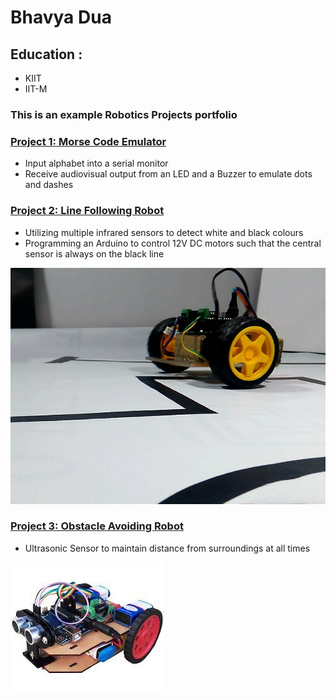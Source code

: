 # Bhavya Dua

## Education : 
- KIIT
- IIT-M
### This is an example Robotics Projects portfolio

### [Project 1: Morse Code Emulator](https://www.arduino.cc/)

- Input alphabet into a serial monitor
- Receive audiovisual output from an LED and a Buzzer to emulate dots and dashes

### [Project 2: Line Following Robot](https://www.arduino.cc/)

- Utilizing multiple infrared sensors to detect white and black colours
- Programming an Arduino to control 12V DC motors such that the central sensor is always on the black line

![](images/LFR.jfif)


### [Project 3: Obstacle Avoiding Robot](https://www.arduino.cc/)

- Ultrasonic Sensor to maintain distance from surroundings at all times

![](images/download.jfif)
